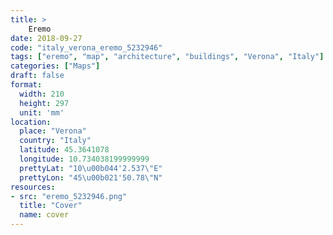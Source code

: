 ```yaml
---
title: > 
    Eremo
date: 2018-09-27
code: "italy_verona_eremo_5232946"
tags: ["eremo", "map", "architecture", "buildings", "Verona", "Italy"]
categories: ["Maps"]
draft: false
format:
  width: 210
  height: 297
  unit: 'mm'
location:
  place: "Verona"
  country: "Italy"
  latitude: 45.3641078
  longitude: 10.734038199999999
  prettyLat: "10\u00b044'2.537\"E"
  prettyLon: "45\u00b021'50.78\"N"
resources:
- src: "eremo_5232946.png"
  title: "Cover"
  name: cover
---
```


